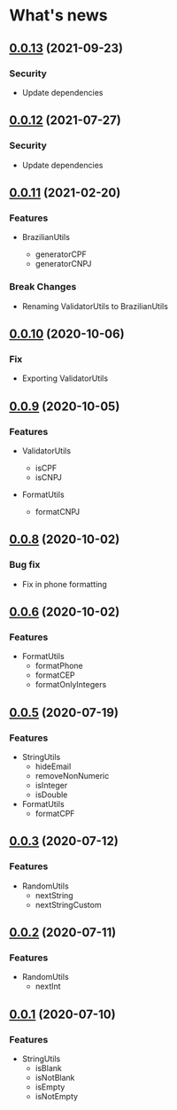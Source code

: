 # What's news

## [0.0.13](https://github.com/4us-dev/4us-utils/compare/v0.0.12...v0.0.13) (2021-09-23)

### Security

- Update dependencies

## [0.0.12](https://github.com/4us-dev/4us-utils/compare/v0.0.11...v0.0.12) (2021-07-27)

### Security

- Update dependencies

## [0.0.11](https://github.com/4us-dev/4us-utils/compare/v0.0.10...v0.0.11) (2021-02-20)

### Features

- BrazilianUtils

  - generatorCPF
  - generatorCNPJ

### Break Changes

- Renaming ValidatorUtils to BrazilianUtils

## [0.0.10](https://github.com/4us-dev/4us-utils/compare/v0.0.9...v0.0.10) (2020-10-06)

### Fix

- Exporting ValidatorUtils

## [0.0.9](https://github.com/4us-dev/4us-utils/compare/v0.0.8...v0.0.9) (2020-10-05)

### Features

- ValidatorUtils

  - isCPF
  - isCNPJ

- FormatUtils
  - formatCNPJ

## [0.0.8](https://github.com/4us-dev/4us-utils/compare/v0.0.6...v0.0.8) (2020-10-02)

### Bug fix

- Fix in phone formatting

## [0.0.6](https://github.com/4us-dev/4us-utils/compare/v0.0.5...v0.0.6) (2020-10-02)

### Features

- FormatUtils
  - formatPhone
  - formatCEP
  - formatOnlyIntegers

## [0.0.5](https://github.com/4us-dev/4us-utils/compare/v0.0.3...v0.0.5) (2020-07-19)

### Features

- StringUtils
  - hideEmail
  - removeNonNumeric
  - isInteger
  - isDouble
- FormatUtils
  - formatCPF

## [0.0.3](https://github.com/4us-dev/4us-utils/compare/v0.0.2...v0.0.3) (2020-07-12)

### Features

- RandomUtils
  - nextString
  - nextStringCustom

## [0.0.2](https://github.com/4us-dev/4us-utils/compare/v0.0.1...v0.0.2) (2020-07-11)

### Features

- RandomUtils
  - nextInt

## [0.0.1](https://github.com/4us-dev/4us-utils/compare/v0.0.0...v0.0.1) (2020-07-10)

### Features

- StringUtils
  - isBlank
  - isNotBlank
  - isEmpty
  - isNotEmpty

